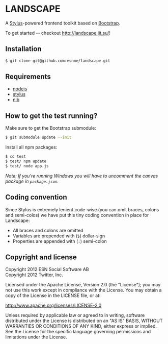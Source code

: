 LANDSCAPE
=========

A [Stylus](https://github.com/learnboost/stylus)-powered frontend toolkit based on [Bootstrap](https://github.com/twitter/bootstrap/).

To get started -- checkout http://landscape.jit.su/!


Installation
------------

```bash
$ git clone git@github.com:esnme/landscape.git
```

Requirements
------------
- [nodejs](http://nodejs.org/)
- [stylus](http://learnboost.github.com/stylus/)
- [nib](http://visionmedia.github.com/nib/)

How to get the test running?
----------------------------
Make sure to get the Bootstrap submodule:

```bash
$ git submodule update --init
```

Install all npm packages:

```bash
$ cd test
$ test/ npm update
$ test/ node app.js
```

*Note: If you're running Windows you will have to uncomment the canvas package in `package.json`.*

Coding convention
-----------------
Since Stylus is extremely lenient code-wise (you can omit braces, colons and semi-colos) we have put this tiny coding convention in place for Landscape:

- All braces and colons are omitted
- Variables are prepended with (`$`) dollar-sign
- Properties are appended with (`:`) semi-colon

Copyright and license
---------------------
Copyright 2012 ESN Social Software AB  
Copyright 2012 Twitter, Inc.

Licensed under the Apache License, Version 2.0 (the "License"); you may not use this work except in compliance with the License. You may obtain a copy of the License in the LICENSE file, or at:

http://www.apache.org/licenses/LICENSE-2.0

Unless required by applicable law or agreed to in writing, software distributed under the License is distributed on an "AS IS" BASIS, WITHOUT WARRANTIES OR CONDITIONS OF ANY KIND, either express or implied. See the License for the specific language governing permissions and limitations under the License.